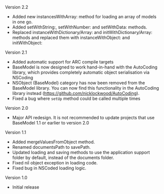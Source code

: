 Version 2.2

- Added new instancesWithArray: method for loading an array of models in one go.
- Added setWithString:, setWithNumber: and setWithData: methods.
- Replaced instanceWithDictionary/Array: and initWithDictionary/Array: methods and replaced them with instanceWithObject: and initWithObject:

Version 2.1

- Added automatic support for ARC compile targets
- BaseModel is now designed to work hand-in-hand with the AutoCoding library, which provides completely automatic object serialisation via NSCoding
- NSObject (BaseModel) category has now been removed from the BaseModel library. You can now find this functionality in the AutoCoding library instead (https://github.com/nicklockwood/AutoCoding).
- Fixed a bug where `setUp` method could be called multiple times

Version 2.0

- Major API redesign. It is not recommended to update projects that use BaseModel 1.1 or earlier to version 2.0

Version 1.1

- Added mergeValuesFromObject method.
- Renamed documentsPath to savePath.
- Updated loading and saving methods to use the application support folder by default, instead of the documents folder.
- Fixed nil object exception in loading code.
- Fixed bug in NSCoded loading logic.

Version 1.0

- Initial release